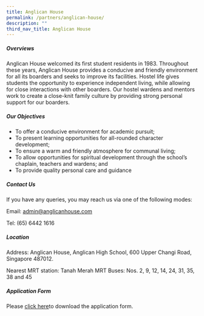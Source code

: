 ```yaml
---
title: Anglican House
permalink: /partners/anglican-house/
description: ""
third_nav_title: Anglican House
---
```

##### Overviews
Anglican House welcomed its first student residents in 1983. Throughout these years, Anglican House provides a conducive and friendly environment for all its boarders and seeks to improve its facilities. Hostel life gives students the opportunity to experience independent living, while allowing for close interactions with other boarders. Our hostel wardens and mentors work to create a close-knit family culture by providing strong personal support for our boarders.

##### Our Objectives
* To offer a conducive environment for academic pursuit;
* To present learning opportunities for all-rounded character development;
* To ensure a warm and friendly atmosphere for communal living;
* To allow opportunities for spiritual development through the school’s chaplain, teachers and wardens; and
* To provide quality personal care and guidance

##### Contact Us
If you have any queries, you may reach us via one of the following modes:

Email: admin@anglicanhouse.com

Tel: (65) 6442 1616

##### Location
Address: Anglican House, Anglican High School, 600 Upper Changi Road, Singapore 487012.

Nearest MRT station: Tanah Merah MRT
Buses: Nos. 2, 9, 12, 14, 24, 31, 35, 38 and 45

##### Application Form
Please [click here](/files/Partners/Anglican%20House/Anglican_House_Application_Form.pdf)to download the application form.